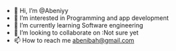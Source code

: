 - 👋 Hi, I’m @Abeniyy
- 👀 I’m interested in Programming and app development
- 🌱 I’m currently learning Software engineering
- 💞️ I’m looking to collaborate on :Not sure yet
- 📫 How to reach me abenibah@gmail.com

<!---
Abeniyy/Abeniyy is a ✨ special ✨ repository because its `README.md` (this file) appears on your GitHub profile.
You can click the Preview link to take a look at your changes.
--->
